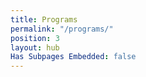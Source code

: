 ```yaml
---
title: Programs
permalink: "/programs/"
position: 3
layout: hub
Has Subpages Embedded: false
---
```


